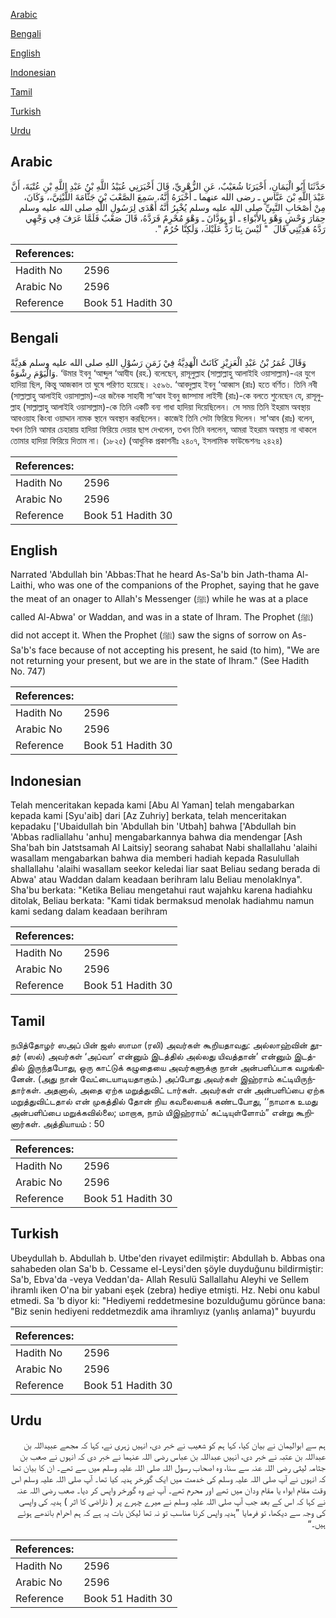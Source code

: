[Arabic](#arabic)

[Bengali](#bengali)

[English](#english)

[Indonesian](#indonesian)

[Tamil](#tamil)

[Turkish](#turkish)

[Urdu](#urdu)

## Arabic


<div dir="rtl" lang="ar" style={{fontSize:'larger',backgroundColor:'#f8f9fa',padding:20}}>
حَدَّثَنَا أَبُو الْيَمَانِ، أَخْبَرَنَا شُعَيْبٌ، عَنِ الزُّهْرِيِّ، قَالَ أَخْبَرَنِي عُبَيْدُ اللَّهِ بْنُ عَبْدِ اللَّهِ بْنِ عُتْبَةَ، أَنَّ عَبْدَ اللَّهِ بْنَ عَبَّاسٍ ـ رضى الله عنهما ـ أَخْبَرَهُ أَنَّهُ، سَمِعَ الصَّعْبَ بْنَ جَثَّامَةَ اللَّيْثِيَّ،، وَكَانَ، مِنْ أَصْحَابِ النَّبِيِّ صلى الله عليه وسلم يُخْبِرُ أَنَّهُ أَهْدَى لِرَسُولِ اللَّهِ صلى الله عليه وسلم حِمَارَ وَحْشٍ وَهْوَ بِالأَبْوَاءِ ـ أَوْ بِوَدَّانَ ـ وَهْوَ مُحْرِمٌ فَرَدَّهُ، قَالَ صَعْبٌ فَلَمَّا عَرَفَ فِي وَجْهِي رَدَّهُ هَدِيَّتِي قَالَ ‏ "‏ لَيْسَ بِنَا رَدٌّ عَلَيْكَ، وَلَكِنَّا حُرُمٌ ‏"‏‏.‏
</div>
<div style={{backgroundColor:'#f8f9fa',padding:20, marginBottom: 10}}><table> <thead> <tr> <th>References:</th> <th></th> </tr> </thead> <tbody><tr><td>Hadith No</td><td>2596</td></tr><tr><td>Arabic No</td><td>2596</td></tr><tr><td>Reference</td><td>Book 51 Hadith 30</td></tr></tbody></table></div>

## Bengali


<div dir="ltr" lang="bn" style={{fontSize:'larger',backgroundColor:'#f8f9fa',padding:20}}>
وَقَالَ عُمَرُ بْنُ عَبْدِ الْعَزِيْزِ كَانَتْ الْهَدِيَّةُ فِيْ زَمَنِ رَسُوْلِ اللهِ صلى الله عليه وسلم هَدِيَّةً وَالْيَوْمَ رِشْوَةٌ. ‘উমার ইবনু ‘আব্দুল ‘আযীয (রহ.) বলেছেন, রাসূলুল্লাহ (সাল্লাল্লাহু আলাইহি ওয়াসাল্লাম)-এর যুগে হাদিয়া ছিল, কিন্তু আজকাল তা ঘুষে পরিণত হয়েছে। ২৫৯৬. ‘আবদুল্লাহ ইবনু ‘আব্বাস (রাঃ) হতে বর্ণিত। তিনি নবী (সাল্লাল্লাহু আলাইহি ওয়াসাল্লাম)-এর জনৈক সাহাবী সা‘আব ইবনু জাস্সামা লাইসী (রাঃ)-কে বলতে শুনেছেন যে, রাসূলুল্লাহ (সাল্লাল্লাহু আলাইহি ওয়াসাল্লাম)-কে তিনি একটি বন্য গাধা হাদিয়া দিয়েছিলেন। সে সময় তিনি ইহরাম অবস্থায় আবওয়াহ কিংবা ওয়াদ্দান নামক স্থানে অবস্থান করছিলেন। কাজেই তিনি সেটা ফিরিয়ে দিলেন। সা‘আব (রাঃ) বলেন, যখন তিনি আমার চেহারায় হাদিয়া ফিরিয়ে দেয়ার ছাপ দেখলেন, তখন তিনি বললেন, আমরা ইহরাম অবস্থায় না থাকলে তোমার হাদিয়া ফিরিয়ে দিতাম না। (১৮২৫) (আধুনিক প্রকাশনীঃ ২৪০৭, ইসলামিক ফাউন্ডেশনঃ ২৪২৪)
</div>
<div style={{backgroundColor:'#f8f9fa',padding:20, marginBottom: 10}}><table> <thead> <tr> <th>References:</th> <th></th> </tr> </thead> <tbody><tr><td>Hadith No</td><td>2596</td></tr><tr><td>Arabic No</td><td>2596</td></tr><tr><td>Reference</td><td>Book 51 Hadith 30</td></tr></tbody></table></div>

## English


<div dir="ltr" lang="en" style={{fontSize:'larger',backgroundColor:'#f8f9fa',padding:20}}>
Narrated 'Abdullah bin 'Abbas:That he heard As-Sa'b bin Jath-thama Al-Laithi, who was one of the companions of the Prophet, saying that he gave the meat of an onager to Allah's Messenger (ﷺ) while he was at a place called Al-Abwa' or Waddan, and was in a state of Ihram. The Prophet (ﷺ) did not accept it. When the Prophet (ﷺ) saw the signs of sorrow on As-Sa'b's face because of not accepting his present, he said (to him), "We are not returning your present, but we are in the state of Ihram." (See Hadith No. 747)
</div>
<div style={{backgroundColor:'#f8f9fa',padding:20, marginBottom: 10}}><table> <thead> <tr> <th>References:</th> <th></th> </tr> </thead> <tbody><tr><td>Hadith No</td><td>2596</td></tr><tr><td>Arabic No</td><td>2596</td></tr><tr><td>Reference</td><td>Book 51 Hadith 30</td></tr></tbody></table></div>

## Indonesian


<div dir="ltr" lang="id" style={{fontSize:'larger',backgroundColor:'#f8f9fa',padding:20}}>
Telah menceritakan kepada kami [Abu Al Yaman] telah mengabarkan kepada kami [Syu'aib] dari [Az Zuhriy] berkata, telah menceritakan kepadaku ['Ubaidullah bin 'Abdullah bin 'Utbah] bahwa ['Abdullah bin 'Abbas radliallahu 'anhu] mengabarkannya bahwa dia mendengar [Ash Sha'bah bin Jatstsamah Al Laitsiy] seorang sahabat Nabi shallallahu 'alaihi wasallam mengabarkan bahwa dia memberi hadiah kepada Rasulullah shallallahu 'alaihi wasallam seekor keledai liar saat Beliau sedang berada di Abwa' atau Waddan dalam keadaan berihram lalu Beliau menolaklnya". Sha'bu berkata: "Ketika Beliau mengetahui raut wajahku karena hadiahku ditolak, Beliau berkata: "Kami tidak bermaksud menolak hadiahmu namun kami sedang dalam keadaan berihram
</div>
<div style={{backgroundColor:'#f8f9fa',padding:20, marginBottom: 10}}><table> <thead> <tr> <th>References:</th> <th></th> </tr> </thead> <tbody><tr><td>Hadith No</td><td>2596</td></tr><tr><td>Arabic No</td><td>2596</td></tr><tr><td>Reference</td><td>Book 51 Hadith 30</td></tr></tbody></table></div>

## Tamil


<div dir="ltr" lang="ta" style={{fontSize:'larger',backgroundColor:'#f8f9fa',padding:20}}>
நபித்தோழர் ஸஅப் பின் ஜஸ் ஸாமா (ரலி) அவர்கள் கூறியதாவது: அல்லாஹ்வின் தூதர் (ஸல்) அவர்கள் ‘அப்வா’ என்னும் இடத்தில் அல்லது யிவத்தான்’ என்னும் இடத்தில் இருந்தபோது, ஒரு காட்டுக் கழுதையை அவர்களுக்கு நான் அன்பளிப்பாக வழங்கினேன். (அது நான் வேட்டையாடியதாகும்.) அப்போது அவர்கள் இஹ்ராம் கட்டியிருந்தார்கள். அதனால், அதை ஏற்க மறுத்துவிட் டார்கள். அவர்கள் என் அன்பளிப்பை ஏற்க மறுத்துவிட்டதால் என் முகத்தில் தோன் றிய கவலையைக் கண்டபோது, ‘‘நாமாக உமது அன்பளிப்பை மறுக்கவில்லை; மாறாக, நாம் யிஇஹ்ராம்’ கட்டியுள்ளோம்” என்று கூறினார்கள். அத்தியாயம் : 50
</div>
<div style={{backgroundColor:'#f8f9fa',padding:20, marginBottom: 10}}><table> <thead> <tr> <th>References:</th> <th></th> </tr> </thead> <tbody><tr><td>Hadith No</td><td>2596</td></tr><tr><td>Arabic No</td><td>2596</td></tr><tr><td>Reference</td><td>Book 51 Hadith 30</td></tr></tbody></table></div>

## Turkish


<div dir="ltr" lang="tr" style={{fontSize:'larger',backgroundColor:'#f8f9fa',padding:20}}>
Ubeydullah b. Abdullah b. Utbe'den rivayet edilmiştir: Abdullah b. Abbas ona sahabeden olan Sa'b b. Cessame el-Leysi'den şöyle duyduğunu bildirmiştir: Sa'b, Ebva'da -veya Veddan'da- Allah Resulü Sallallahu Aleyhi ve Sellem ihramlı iken O'na bir yabani eşek (zebra) hediye etmişti. Hz. Nebi onu kabul etmedi. Sa 'b diyor ki: "Hediyemi reddetmesine bozulduğumu görünce bana: "Biz senin hediyeni reddetmezdik ama ihramlıyız (yanlış anlama)" buyurdu
</div>
<div style={{backgroundColor:'#f8f9fa',padding:20, marginBottom: 10}}><table> <thead> <tr> <th>References:</th> <th></th> </tr> </thead> <tbody><tr><td>Hadith No</td><td>2596</td></tr><tr><td>Arabic No</td><td>2596</td></tr><tr><td>Reference</td><td>Book 51 Hadith 30</td></tr></tbody></table></div>

## Urdu


<div dir="rtl" lang="ur" style={{fontSize:'larger',backgroundColor:'#f8f9fa',padding:20}}>
ہم سے ابوالیمان نے بیان کیا، کہا ہم کو شعیب نے خبر دی، انہیں زہری نے، کہا کہ مجھے عبیداللہ بن عبداللہ بن عتبہ نے خبر دی، انہیں عبداللہ بن عباس رضی اللہ عنہما نے خبر دی کہ انہوں نے صعب بن جثامہ لیثی رضی اللہ عنہ سے سنا، وہ اصحاب رسول اللہ صلی اللہ علیہ وسلم میں سے تھے۔ ان کا بیان تھا کہ انہوں نے آپ صلی اللہ علیہ وسلم کی خدمت میں ایک گورخر ہدیہ کیا تھا۔ آپ صلی اللہ علیہ وسلم اس وقت مقام ابواء یا مقام ودان میں تھے اور محرم تھے۔ آپ نے وہ گورخر واپس کر دیا۔ صعب رضی اللہ عنہ نے کہا کہ اس کے بعد جب آپ صلی اللہ علیہ وسلم نے میرے چہرے پر ( ناراضی کا اثر ) ہدیہ کی واپسی کی وجہ سے دیکھا، تو فرمایا ”ہدیہ واپس کرنا مناسب تو نہ تھا لیکن بات یہ ہے کہ ہم احرام باندھے ہوئے ہیں۔“
</div>
<div style={{backgroundColor:'#f8f9fa',padding:20, marginBottom: 10}}><table> <thead> <tr> <th>References:</th> <th></th> </tr> </thead> <tbody><tr><td>Hadith No</td><td>2596</td></tr><tr><td>Arabic No</td><td>2596</td></tr><tr><td>Reference</td><td>Book 51 Hadith 30</td></tr></tbody></table></div>